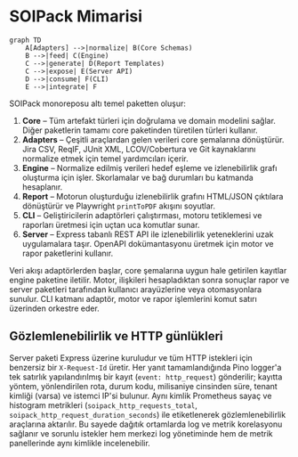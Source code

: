 # SOIPack Mimarisi

```mermaid
graph TD
    A[Adapters] -->|normalize| B(Core Schemas)
    B -->|feed| C(Engine)
    C -->|generate| D(Report Templates)
    C -->|expose| E(Server API)
    D -->|consume| F(CLI)
    E -->|integrate| F
```

SOIPack monoreposu altı temel paketten oluşur:

1. **Core** – Tüm artefakt türleri için doğrulama ve domain modelini sağlar. Diğer paketlerin tamamı core paketinden türetilen türleri kullanır.
2. **Adapters** – Çeşitli araçlardan gelen verileri core şemalarına dönüştürür. Jira CSV, ReqIF, JUnit XML, LCOV/Cobertura ve Git kaynaklarını normalize etmek için temel yardımcıları içerir.
3. **Engine** – Normalize edilmiş verileri hedef eşleme ve izlenebilirlik grafı oluşturma için işler. Skorlamalar ve bağ durumları bu katmanda hesaplanır.
4. **Report** – Motorun oluşturduğu izlenebilirlik grafını HTML/JSON çıktılara dönüştürür ve Playwright `printToPDF` akışını soyutlar.
5. **CLI** – Geliştiricilerin adaptörleri çalıştırması, motoru tetiklemesi ve raporları üretmesi için uçtan uca komutlar sunar.
6. **Server** – Express tabanlı REST API ile izlenebilirlik yeteneklerini uzak uygulamalara taşır. OpenAPI dokümantasyonu üretmek için motor ve rapor paketlerini kullanır.

Veri akışı adaptörlerden başlar, core şemalarına uygun hale getirilen kayıtlar engine paketine iletilir. Motor, ilişkileri hesapladıktan sonra sonuçlar rapor ve server paketleri tarafından kullanıcı arayüzlerine veya otomasyonlara sunulur. CLI katmanı adaptör, motor ve rapor işlemlerini komut satırı üzerinden orkestre eder.

## Gözlemlenebilirlik ve HTTP günlükleri

Server paketi Express üzerine kuruludur ve tüm HTTP istekleri için benzersiz bir `X-Request-Id` üretir. Her yanıt tamamlandığında Pino logger'a tek satırlık yapılandırılmış bir kayıt (`event: http_request`) gönderilir; kayıtta yöntem, yönlendirilen rota, durum kodu, milisaniye cinsinden süre, tenant kimliği (varsa) ve istemci IP'si bulunur. Aynı kimlik Prometheus sayaç ve histogram metrikleri (`soipack_http_requests_total`, `soipack_http_request_duration_seconds`) ile etiketlenerek gözlemlenebilirlik araçlarına aktarılır. Bu sayede dağıtık ortamlarda log ve metrik korelasyonu sağlanır ve sorunlu istekler hem merkezi log yönetiminde hem de metrik panellerinde aynı kimlikle incelenebilir.
